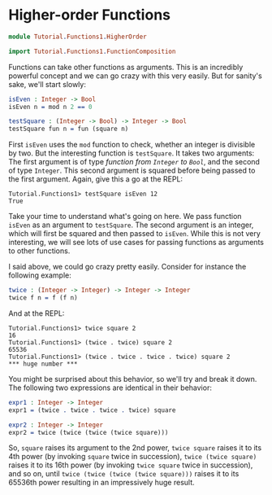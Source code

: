 # Higher-order Functions

```idris
module Tutorial.Functions1.HigherOrder

import Tutorial.Functions1.FunctionComposition
```

Functions can take other functions as arguments. This is an incredibly powerful concept and we can go crazy with this very easily. But for sanity's sake, we'll start slowly:

```idris
isEven : Integer -> Bool
isEven n = mod n 2 == 0

testSquare : (Integer -> Bool) -> Integer -> Bool
testSquare fun n = fun (square n)
```

First `isEven` uses the `mod` function to check, whether an integer is divisible by two. But the interesting function is `testSquare`. It takes two arguments: The first argument is of type *function from `Integer` to `Bool`*, and the second of type `Integer`. This second argument is squared before being passed to the first argument. Again, give this a go at the REPL:

```repl
Tutorial.Functions1> testSquare isEven 12
True
```

Take your time to understand what's going on here. We pass function `isEven` as an argument to `testSquare`. The second argument is an integer, which will first be squared and then passed to `isEven`. While this is not very interesting, we will see lots of use cases for passing functions as arguments to other functions.

I said above, we could go crazy pretty easily. Consider for instance the following example:

```idris
twice : (Integer -> Integer) -> Integer -> Integer
twice f n = f (f n)
```

And at the REPL:

```repl
Tutorial.Functions1> twice square 2
16
Tutorial.Functions1> (twice . twice) square 2
65536
Tutorial.Functions1> (twice . twice . twice . twice) square 2
*** huge number ***
```

You might be surprised about this behavior, so we'll try and break it down. The following two expressions are identical in their behavior:

```idris
expr1 : Integer -> Integer
expr1 = (twice . twice . twice . twice) square

expr2 : Integer -> Integer
expr2 = twice (twice (twice (twice square)))
```

So, `square` raises its argument to the 2nd power, `twice square` raises it to its 4th power (by invoking `square` twice in succession), `twice (twice square)` raises it to its 16th power (by invoking `twice square` twice in succession), and so on, until `twice (twice (twice (twice square)))` raises it to its 65536th power resulting in an impressively huge result.

<!-- vi: filetype=idris2:syntax=markdown
-->
